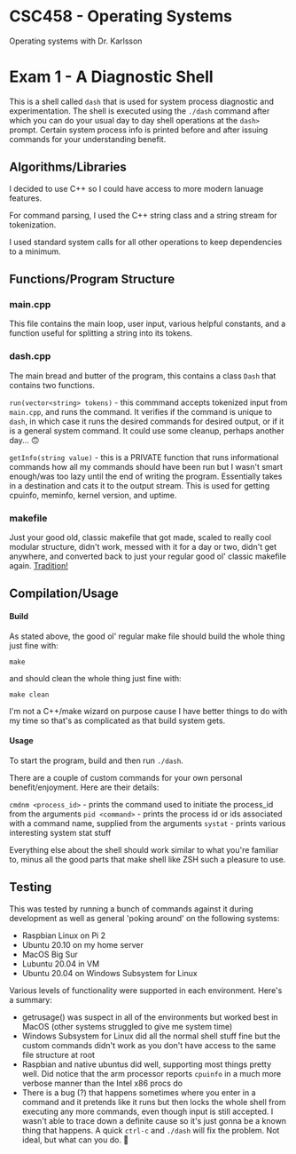 # CSC458 - Operating Systems
Operating systems with Dr. Karlsson

# Exam 1 - A Diagnostic Shell

This is a shell called `dash` that is used for system process diagnostic and experimentation.
The shell is executed using the `./dash` command after which you can do your usual day to day shell operations at the `dash> ` prompt. Certain system process info is printed before and after issuing commands for your understanding benefit. 

## Algorithms/Libraries

I decided to use C++ so I could have access to more modern lanuage features.

For command parsing, I used the C++ string class and a string stream for tokenization.

I used standard system calls for all other operations to keep dependencies to a minimum.

## Functions/Program Structure

### main.cpp

This file contains the main loop, user input, various helpful constants, and a function useful for splitting a string into its tokens.

### dash.cpp

The main bread and butter of the program, this contains a class `Dash` that contains two functions.

`run(vector<string> tokens)` - this commmand accepts tokenized input from `main.cpp`, and runs the command. It verifies if the command is unique to `dash`, in which case it runs the desired commands for desired output, or if it is a general system command. It could use some cleanup, perhaps another day... 🙃

`getInfo(string value)` - this is a PRIVATE function that runs informational commands how all my commands should have been run but I wasn't smart enough/was too lazy until the end of writing the program. Essentially takes in a destination and cats it to the output stream. This is used for getting cpuinfo, meminfo, kernel version, and uptime. 

### makefile

Just your good old, classic makefile that got made, scaled to really cool modular structure, didn't work, messed with it for a day or two, didn't get anywhere, and converted back to just your regular good ol' classic makefile again. [Tradition!](https://www.youtube.com/watch?v=gRdfX7ut8gw)

## Compilation/Usage

#### Build

As stated above, the good ol' regular make file should build the whole thing just fine with:

`make`

and should clean the whole thing just fine with:

`make clean`

I'm not a C++/make wizard on purpose cause I have better things to do with my time so that's as complicated as that build system gets.

#### Usage

To start the program, build and then run `./dash`.

There are a couple of custom commands for your own personal benefit/enjoyment. Here are their details:

`cmdnm <process_id>` - prints the command used to initiate the process_id from the arguments
`pid <command>` - prints the process id or ids associated with a command name, supplied from the arguments
`systat` - prints various interesting system stat stuff

Everything else about the shell should work similar to what you're familiar to, minus all the good parts that make shell like ZSH such a pleasure to use.

## Testing

This was tested by running a bunch of commands against it during development as well as general 'poking around' on the following systems:

- Raspbian Linux on Pi 2
- Ubuntu 20.10 on my home server
- MacOS Big Sur
- Lubuntu 20.04 in VM
- Ubuntu 20.04 on Windows Subsystem for Linux

Various levels of functionality were supported in each environment. Here's a summary:

- getrusage() was suspect in all of the environments but worked best in MacOS (other systems struggled to give me system time)
- Windows Subsystem for Linux did all the normal shell stuff fine but the custom commands didn't work as you don't have access to the same file structure at root
- Raspbian and native ubuntus did well, supporting most things pretty well. Did notice that the arm processor reports `cpuinfo` in a much more verbose manner than the Intel x86 procs do
- There is a bug (?) that happens sometimes where you enter in a command and it pretends like it runs but then locks the whole shell from executing any more commands, even though input is still accepted. I wasn't able to trace down a definite cause so it's just gonna be a known thing that happens. A quick `ctrl-c` and `./dash` will fix the problem. Not ideal, but what can you do. 🤷


